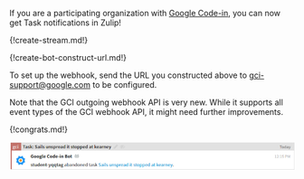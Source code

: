 If you are a participating organization with
[Google Code-in](https://developers.google.com/open-source/gci/),
you can now get Task notifications in Zulip!

{!create-stream.md!}

{!create-bot-construct-url.md!}

To set up the webhook, send the URL you constructed above to
gci-support@google.com to be configured.

Note that the GCI outgoing webhook API is very new. While it
supports all event types of the GCI webhook API, it might need
further improvements.

{!congrats.md!}

![](/static/images/integrations/gci/001.png)
